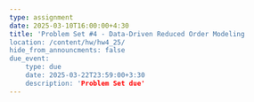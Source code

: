 ```yaml
---
type: assignment
date: 2025-03-10T16:00:00+4:30
title: 'Problem Set #4 - Data-Driven Reduced Order Modeling
location: /content/hw/hw4_25/
hide_from_announcments: false 
due_event: 
    type: due
    date: 2025-03-22T23:59:00+3:30
    description: 'Problem Set due'
---
```


